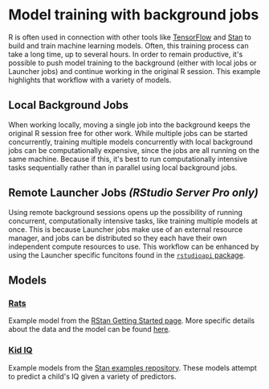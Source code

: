 # Model training with background jobs

R is often used in connection with other tools like
[TensorFlow](https://www.tensorflow.org) and [Stan](https://mc-stan.org) to
build and train machine learning models. Often, this training process can take a
long time, up to several hours. In order to remain productive, it's possible to
push model training to the background (either with local jobs or Launcher jobs)
and continue working in the original R session. This example highlights that
workflow with a variety of models.

## Local Background Jobs
When working locally, moving a single job into the background keeps the original
R session free for other work. While multiple jobs can be started concurrently,
training multiple models concurrently with local background jobs can be
computationally expensive, since the jobs are all running on the same machine.
Because if this, it's best to run computationally intensive tasks sequentially
rather than in parallel using local background jobs.

## Remote Launcher Jobs *(RStudio Server Pro only)*
Using remote background sessions opens up the possibility of running concurrent,
computationally intensive tasks, like training multiple models at once. This is
because Launcher jobs make use of an external resource manager, and jobs can be
distributed so they each have their own independent compute resources to use.
This workflow can be enhanced by using the Launcher specific funcitons found in
the [`rstudioapi` package](https://github.com/rstudio/rstudioapi).

## Models

### [Rats](rats)
Example model from the [RStan Getting Started
page](https://github.com/stan-dev/rstan/wiki/RStan-Getting-Started). More
specific details about the data and the model can be found
[here](http://www.openbugs.net/Examples/Rats.html).

### [Kid IQ](iq)
Example models from the [Stan examples
repository](https://github.com/stan-dev/example-models/wiki/ARM-Models-Sorted-by-Name#kid-iq).
These models attempt to predict a child's IQ given a variety of predictors.